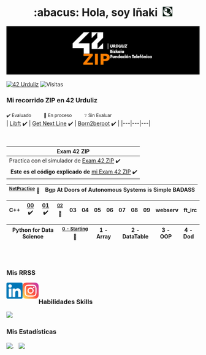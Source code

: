 <div align="center">
  <h1 align="center">:abacus: Hola, soy Iñaki&nbsp;
  <img src="https://raw.githubusercontent.com/inakilastra/inakilastra/main/images/nautilus.png" alt="Nautilus" width="25" height="25"></h1>
</div>

![Banner (claro)](https://raw.githubusercontent.com/inakilastra/inakilastra/main/images/42ZIP_urduliz.png)



[![42 Urduliz](https://img.shields.io/badge/Urduliz-black?style=flat&logo=42&logoColor=white)](https://profile.intra.42.fr/users/ilastra-)
![Visitas](https://api.visitorbadge.io/api/visitors?path=https%3A%2F%2Fgithub.com%2Finakilastra%2Finakilastra&label=Visitas&countColor=%23d9e3f0&style=flat&labelStyle=lower)

### **Mi recorrido ZIP en 42 Urduliz**  
<sub>:heavy_check_mark: Evaluado &nbsp;&nbsp;&nbsp;&nbsp;&nbsp;&nbsp;&nbsp;&nbsp; :construction: En proceso &nbsp;&nbsp;&nbsp;&nbsp;&nbsp;&nbsp;&nbsp;&nbsp; :grey_question: Sin Evaluar</sub><br />
| [Libft](https://github.com/inakilastra/Libft) :heavy_check_mark: | [Get Next Line](https://github.com/inakilastra/Get_Next_Line) :heavy_check_mark: | [Born2beroot](https://github.com/inakilastra/Born2beroot)  :heavy_check_mark: |
|---|---|---|

<br />

| **Exam 42 ZIP** |
|---|
| Practica con el simulador de [Exam 42 ZIP](https://github.com/inakilastra/ExamZIP) :heavy_check_mark: 
| **Este es el código explicado de** [mi Exam 42 ZIP](https://github.com/inakilastra/Mi_Exman_ZIP) :heavy_check_mark: 

| <sup>[NetPractice](https://github.com/inakilastra/NetPractice)</sup> :construction: | Bgp At Doors of Autonomous Systems is Simple BADASS |
|---|---|

| C++ | [00](https://github.com/inakilastra/CPP00) :heavy_check_mark: | [01](https://github.com/inakilastra/CPP01) :heavy_check_mark: | <sup>[02](https://github.com/inakilastra/CPP02)</sup> :construction: | 03 | 04 | 05 | 06 | 07 | 08 | 09 | webserv | ft_irc | 
|---|---|---|---|---|---|---|---|---|---|---|---|---|

| Python for Data Science | <sup>[0 - Starting](https://github.com/inakilastra/Python_for_Data_Science_0_Starting)</sup> :construction: | 1 - Array | 2 - DataTable | 3 - OOP | 4 - Dod |
|---|---|---|---|---|---|

<br /><br />

<div align="left">
  <h3>Mis RRSS</h3>
  <a href="https://www.linkedin.com/in/inakilastra/">
    <img align="left" src="https://raw.githubusercontent.com/inakilastra/inakilastra/main/images/linkedin.svg" alt="icon | LinkedIn" width="42px"/>
  </a>
  &emsp;
  <a href="https://www.instagram.com/inakilastra">
    <img align="left" src="https://raw.githubusercontent.com/inakilastra/inakilastra/main/images/instagram.svg" alt="@inakilastra | Instagram" width="42px"/>
  </a>
</div>
<div align="left">
  <h3>Habilidades Skills</h3>
    <a href="https://skillicons.dev">
    <img src="https://skillicons.dev/icons?i=github,c,windows,azure,powershell" />
  </a>
</div>
<div align="left">
  <h3>Mis Estadísticas</h3>
  <a href="https://github.com/inakilastra/github-readme-stats">
    <img align="center" src="https://github-readme-stats.vercel.app/api?username=inakilastra&show_icons=true&theme=ambient_gradient&locale=es" />
  </a>
  &nbsp;&nbsp;
  <a href="https://github.com/inakilastra/convoychat">
    <img align="center" src="https://github-readme-stats.vercel.app/api/top-langs/?username=inakilastra&layout=compact&locale=es" />
  </a>
</div> 

<!--
**inakilastra/inakilastra** is a ✨ _special_ ✨ repository because its `README.md` (this file) appears on your GitHub profile.

Here are some ideas to get you started:

- 🔭 I’m currently working on ...
- 🌱 I’m currently learning ...
- 👯 I’m looking to collaborate on ...
- 🤔 I’m looking for help with ...
- 💬 Ask me about ...
- 📫 How to reach me: ...
- 😄 Pronouns: ...
- ⚡ Fun fact: ...
-->

